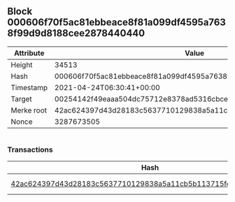 ## Block 000606f70f5ac81ebbeace8f81a099df4595a7638f99d9d8188cee2878440440

Attribute | Value
--- | ---
Height | 34513
Hash | 000606f70f5ac81ebbeace8f81a099df4595a7638f99d9d8188cee2878440440
Timestamp | 2021-04-24T06:30:41+00:00
Target | 00254142f49eaaa504dc75712e8378ad5316cbcead634704b3734b6271167cc4
Merke root | 42ac624397d43d28183c5637710129838a5a11cb5b113715fe10455ff535428a
Nonce | 3287673505

```

```

### Transactions

Hash | Amount
--- | ---
[42ac624397d43d28183c5637710129838a5a11cb5b113715fe10455ff535428a](42ac624397d43d28183c5637710129838a5a11cb5b113715fe10455ff535428a.md) | 10.00000000 SKEPTI 
